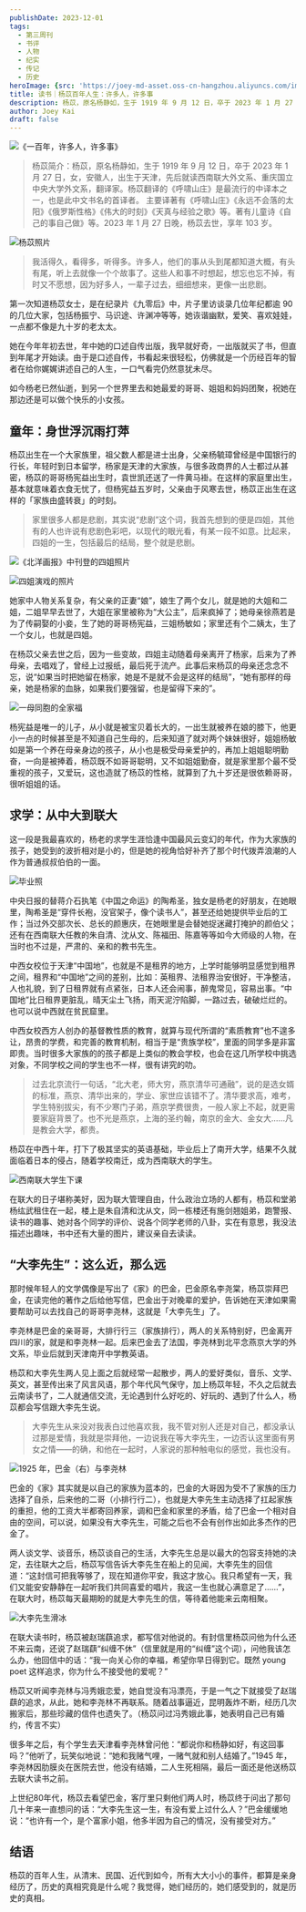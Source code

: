 ```yaml
---
publishDate: 2023-12-01
tags:
  - 第三周刊
  - 书评
  - 人物
  - 纪实
  - 传记
  - 历史
heroImage: {src: 'https://joey-md-asset.oss-cn-hangzhou.aliyuncs.com/img/202312132359155.jpeg', inferSize: true}
title: 读书｜杨苡百年人生：许多人，许多事
description: 杨苡，原名杨静如，生于 1919 年 9 月 12 日，卒于 2023 年 1 月 27 日，女，安徽人，出生于天津，先后就读西南联大外文系、重庆国立中央大学外文系，翻译家。杨苡翻译的《呼啸山庄》是最流行的中译本之一，也是此中文书名的首译者。
author: Joey Kai
draft: false
---
```

![《一百年，许多人，许多事》](https://joey-md-asset.oss-cn-hangzhou.aliyuncs.com/img/202312011841011.png)

> 杨苡简介：杨苡，原名杨静如，生于 1919 年 9 月 12 日，卒于 2023 年 1 月 27 日，女，安徽人，出生于天津，先后就读西南联大外文系、重庆国立中央大学外文系，翻译家。杨苡翻译的《呼啸山庄》是最流行的中译本之一，也是此中文书名的首译者。
> 主要译著有《呼啸山庄》《永远不会落的太阳》《俄罗斯性格》《伟大的时刻》《天真与经验之歌》等。著有儿童诗《自己的事自己做》等。2023 年 1 月 27 日晚，杨苡去世，享年 103 岁。

![杨苡照片](https://joey-md-asset.oss-cn-hangzhou.aliyuncs.com/img/202312011841189.png)

> 我活得久，看得多，听得多。许多人，他们的事从头到尾都知道大概，有头有尾，听上去就像一个个故事了。这些人和事不时想起，想忘也忘不掉，有时又不愿想，因为好多人，一辈子过去，细细想来，更像一出悲剧。

第一次知道杨苡女士，是在纪录片《九零后》中，片子里访谈录几位年纪都逾 90 的几位大家，包括杨振宁、马识途、许渊冲等等，她诙谐幽默，爱笑、喜欢娃娃，一点都不像是九十岁的老太太。

她在今年年初去世，年中她的口述自传出版，我早就好奇，一出版就买了书，但直到年尾才开始读。由于是口述自传，书看起来很轻松，仿佛就是一个历经百年的智者在给你娓娓讲述自己的人生，一口气看完仍然意犹未尽。

如今杨老已然仙逝，到另一个世界里去和她最爱的哥哥、姐姐和妈妈团聚，祝她在那边还是可以做个快乐的小女孩。

## 童年：身世浮沉雨打萍

杨苡出生在一个大家族里，祖父数人都是进士出身，父亲杨毓璋曾经是中国银行的行长，年轻时到日本留学，杨家是天津的大家族，与很多政商界的人士都过从甚密，杨苡的哥哥杨宪益出生时，袁世凯还送了一件黄马褂。在这样的家庭里出生，基本就意味着衣食无忧了，但杨宪益五岁时，父亲由于风寒去世，杨苡正出生在这样的「家族由盛转衰」的时刻。

> 家里很多人都是悲剧，其实说“悲剧”这个词，我首先想到的便是四姐，其他有的人也许说有悲剧色彩吧，以现代的眼光看，有某一段不如意。比起来，四姐的一生，包括最后的结局，整个就是悲剧。

![《北洋画报》中刊登的四姐照片](https://joey-md-asset.oss-cn-hangzhou.aliyuncs.com/img/202312011843520.png)

![四姐演戏的照片](https://joey-md-asset.oss-cn-hangzhou.aliyuncs.com/img/202312011843226.png)

她家中人物关系复杂，有父亲的正妻“娘”，娘生了两个女儿，就是她的大姐和二姐，二姐早早去世了，大姐在家里被称为“大公主”，后来疯掉了；她母亲徐燕若是为了传嗣娶的小妾，生了她的哥哥杨宪益，三姐杨敏如；家里还有个二姨太，生了一个女儿，也就是四姐。

在杨苡父亲去世之后，因为一些变故，四姐主动随着母亲离开了杨家，后来为了养母亲，去唱戏了，曾经上过报纸，最后死于流产。此事后来杨苡的母亲还念念不忘，说“如果当时把她留在杨家，她是不是就不会是这样的结局”，“她有那样的母亲，她是杨家的血脉，如果我们要强留，也是留得下来的”。

![一母同胞的全家福](https://joey-md-asset.oss-cn-hangzhou.aliyuncs.com/img/202312011843816.png)

杨宪益是唯一的儿子，从小就是被宝贝着长大的，一出生就被养在娘的膝下，他更小一点的时候甚至是不知道自己生母的，后来知道了就对两个妹妹很好，姐姐杨敏如是第一个养在母亲身边的孩子，从小也是极受母亲爱护的，再加上姐姐聪明勤奋，一向是被捧着，杨苡既不如哥哥聪明，又不如姐姐勤奋，就是家里那个最不受重视的孩子，又爱玩，这也造就了杨苡的性格，就算到了九十岁还是很依赖哥哥，很听姐姐的话。

## 求学：从中大到联大

这一段是我最喜欢的，杨老的求学生涯恰逢中国最风云变幻的年代，作为大家族的孩子，她受到的波折相对是小的，但是她的视角恰好补齐了那个时代拨弄浪潮的人作为普通叔叔伯伯的一面。

![毕业照](https://joey-md-asset.oss-cn-hangzhou.aliyuncs.com/img/202312011831153.png)

中央日报的替蒋介石执笔《中国之命运》的陶希圣，独女是杨老的好朋友，在她眼里，陶希圣是“穿件长袍，没官架子，像个读书人”，甚至还给她提供毕业后的工作；当过外交部次长、总长的颜惠庆，在她眼里是会替她捉迷藏打掩护的颜伯父；还有在西南联大任教的朱自清、沈从文、陈福田、陈嘉等等如今大师级的人物，在当时也不过是，严肃的、亲和的教书先生。

中西女校位于天津“中国地”，也就是不是租界的地方，上学时能够明显感觉到租界之间，租界和“中国地”之间的差别，比如：英租界、法租界治安很好，干净整洁，人也礼貌，到了日租界就有点紧张，日本人还会闹事，醉鬼常见，容易出事。“中国地”比日租界更脏乱，晴天尘土飞扬，雨天泥泞陷脚，一路过去，破破烂烂的。也可以说中西就在贫民窟里。

中西女校西方人创办的基督教性质的教育，就算与现代所谓的“素质教育”也不遑多让，昂贵的学费，和完善的教育机制，相当于是“贵族学校”，里面的同学多是非富即贵。当时很多大家族的的孩子都是上类似的教会学校，也会在这几所学校中挑选对象，不同学校之间的学生也不一样，很有讲究的叻。

> 过去北京流行一句话，“北大老，师大穷，燕京清华可通融”，说的是选女婿的标准，燕京、清华出来的，学业、家世应该错不了。清华要求高，难考，学生特别拔尖，有不少寒门子弟，燕京学费很贵，一般人家上不起，就更需要家庭背景了。也不光是燕京，上海的圣约翰，南京的金大、金女大……凡是教会大学，都贵。

杨苡在中西十年，打下了极其坚实的英语基础，毕业后上了南开大学，结果不久就面临着日本的侵占，随着学校南迁，成为西南联大的学生。

![西南联大学生下课](https://joey-md-asset.oss-cn-hangzhou.aliyuncs.com/img/202312011833789.png)

在联大的日子堪称美好，因为联大管理自由，什么政治立场的人都有，杨苡和堂弟杨纮武租住在一起，楼上是朱自清和沈从文，同一栋楼还有施剑翘姐弟，跑警报、读书的趣事、她对各个同学的评价、说各个同学老师的八卦，实在有意思，我没法描述出趣味，书中还有大量的图片，建议亲自去读读。

## “大李先生”：这么近，那么远

那时候年轻人的文学偶像是写出了《家》的巴金，巴金原名李尧棠，杨苡崇拜巴金，在读完他的著作之后给他写信，巴金出于对晚辈的爱护，告诉她在天津如果需要帮助可以去找自己的哥哥李尧林，这就是「大李先生」了。

李尧林是巴金的亲哥哥，大排行行三（家族排行），两人的关系特别好，巴金离开四川的家，就是和李尧林一起。后来巴金去了法国，李尧林到北平念燕京大学的外文系，毕业后就到天津南开中学教英语。

杨苡和大李先生两人见上面之后就经常一起散步，两人的爱好类似，音乐、文学、英文，甚至传出来了风言风语，那个年代风气保守，加上杨苡年轻，不久之后就去云南读书了，二人就通信交流，无论遇到什么好吃的、好玩的、遇到了什么人，杨苡都会写信跟大李先生说。

> 大李先生从来没对我表白过他喜欢我，我不管对别人还是对自己，都没承认过那是爱情，我就是崇拜他，一边说我在等大李先生，一边否认这里面有男女之情——的确，和他在一起时，人家说的那种触电似的感觉，我也没有。

![1925 年，巴金（右）与李尧林](https://joey-md-asset.oss-cn-hangzhou.aliyuncs.com/img/202312011754778.png)

巴金的《家》其实就是以自己的家族为蓝本的，巴金的大哥因为受不了家族的压力选择了自杀，后来他的二哥（小排行行二），也就是大李先生主动选择了扛起家族的重担，他的工资大半都寄回养家，调和巴金和家里的矛盾，给了巴金一个相对自由的空间，可以说，如果没有大李先生，可能之后也不会有创作出如此多杰作的巴金了。

两人谈文学、谈音乐，杨苡谈自己的生活，大李先生总是以最大的包容支持她的决定，去往联大之后，杨苡写信告诉大李先生在船上的见闻，大李先生的回信道：“这封信可把我等够了，现在知道你平安，我这才放心。我只希望有一天，我们又能安安静静在一起听我们共同喜爱的唱片，我这一生也就心满意足了……”，在联大时，杨苡每天最期盼的就是大李先生的信，等待着他能来云南相聚。

![大李先生滑冰](https://joey-md-asset.oss-cn-hangzhou.aliyuncs.com/img/202312011753586.png)

在联大读书时，杨苡被赵瑞蕻追求，都写信对他说的。有封信里杨苡问他为什么还不来云南，还说了赵瑞蕻“纠缠不休”（信里就是用的“纠缠”这个词），问他我该怎么办，他回信中的话：“我一向关心你的幸福，希望你早日得到它。既然 young poet 这样追求，你为什么不接受他的爱呢？”

杨苡又听闻李尧林与冯秀娥恋爱，她自觉没有冯漂亮，于是一气之下就接受了赵瑞蕻的追求，从此，她和李尧林不再联系。随着战事逼近，昆明轰炸不断，经历几次搬家后，那些珍藏的信件也遗失了。（杨苡问过冯秀娥此事，她表明自己已有婚约，传言不实）

很多年之后，有个学生去天津看李尧林曾问他：“都说你和杨静如好，有这回事吗？”他听了，玩笑似地说：“她和我赌气哩，一赌气就和别人结婚了。”1945 年，李尧林因肋膜炎在医院去世，他没有结婚，二人生死相隔，最后一面还是他送杨苡去联大读书之前。

上世纪80年代，杨苡去看望巴金，客厅里只剩他们两人时，杨苡终于问出了那句几十年来一直想问的话：“大李先生这一生，有没有爱上过什么人？”巴金缓缓地说：“也许有一个，是个富家小姐，他多半因为自己的情况，没有接受对方。”

## 结语

杨苡的百年人生，从清末、民国、近代到如今，所有大大小小的事件，都算是亲身经历了，历史的真相究竟是什么呢？我觉得，她们经历的，她们感受到的，就是历史的真相。
